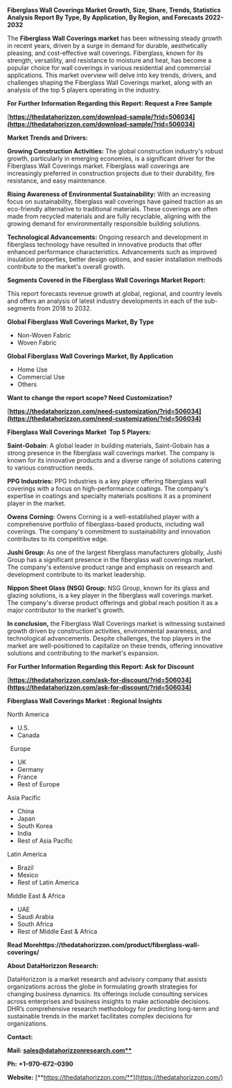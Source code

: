 ﻿**Fiberglass Wall Coverings  Market Growth, Size, Share, Trends, Statistics Analysis Report By Type, By Application, By Region, and Forecasts 2022-2032**

The **Fiberglass Wall Coverings market** has been witnessing steady growth in recent years, driven by a surge in demand for durable, aesthetically pleasing, and cost-effective wall coverings. Fiberglass, known for its strength, versatility, and resistance to moisture and heat, has become a popular choice for wall coverings in various residential and commercial applications. This market overview will delve into key trends, drivers, and challenges shaping the Fiberglass Wall Coverings market, along with an analysis of the top 5 players operating in the industry. 

**For Further Information Regarding this Report: Request a Free Sample**	

[**https://thedatahorizzon.com/download-sample/?rid=506034](https://thedatahorizzon.com/download-sample/?rid=506034)** 

**Market Trends and Drivers:**

**Growing Construction Activities:** The global construction industry's robust growth, particularly in emerging economies, is a significant driver for the Fiberglass Wall Coverings market. Fiberglass wall coverings are increasingly preferred in construction projects due to their durability, fire resistance, and easy maintenance.

**Rising Awareness of Environmental Sustainability:** With an increasing focus on sustainability, fiberglass wall coverings have gained traction as an eco-friendly alternative to traditional materials. These coverings are often made from recycled materials and are fully recyclable, aligning with the growing demand for environmentally responsible building solutions.

**Technological Advancements:** Ongoing research and development in fiberglass technology have resulted in innovative products that offer enhanced performance characteristics. Advancements such as improved insulation properties, better design options, and easier installation methods contribute to the market's overall growth.

**Segments Covered in the Fiberglass Wall Coverings Market Report:**

This report forecasts revenue growth at global, regional, and country levels and offers an analysis of latest industry developments in each of the sub-segments from 2018 to 2032.

**Global Fiberglass Wall Coverings Market, By Type**

- Non-Woven Fabric
- Woven Fabric

**Global Fiberglass Wall Coverings Market, By Application**

- Home Use
- Commercial Use
- Others

**Want to change the report scope? Need Customization?**

[**https://thedatahorizzon.com/need-customization/?rid=506034](https://thedatahorizzon.com/need-customization/?rid=506034)** 

**Fiberglass Wall Coverings Market  Top 5 Players:**

**Saint-Gobain**: A global leader in building materials, Saint-Gobain has a strong presence in the fiberglass wall coverings market. The company is known for its innovative products and a diverse range of solutions catering to various construction needs.

**PPG Industries:** PPG Industries is a key player offering fiberglass wall coverings with a focus on high-performance coatings. The company's expertise in coatings and specialty materials positions it as a prominent player in the market.

**Owens Corning:** Owens Corning is a well-established player with a comprehensive portfolio of fiberglass-based products, including wall coverings. The company's commitment to sustainability and innovation contributes to its competitive edge.

**Jushi Group:** As one of the largest fiberglass manufacturers globally, Jushi Group has a significant presence in the fiberglass wall coverings market. The company's extensive product range and emphasis on research and development contribute to its market leadership.

**Nippon Sheet Glass (NSG) Group:** NSG Group, known for its glass and glazing solutions, is a key player in the fiberglass wall coverings market. The company's diverse product offerings and global reach position it as a major contributor to the market's growth.

**In conclusion,** the Fiberglass Wall Coverings market is witnessing sustained growth driven by construction activities, environmental awareness, and technological advancements. Despite challenges, the top players in the market are well-positioned to capitalize on these trends, offering innovative solutions and contributing to the market's expansion.

**For Further Information Regarding this Report: Ask for Discount**	

[**https://thedatahorizzon.com/ask-for-discount/?rid=506034](https://thedatahorizzon.com/ask-for-discount/?rid=506034)** 

**Fiberglass Wall Coverings Market : Regional Insights**

North America

- U.S.
- Canada

` `Europe

- UK
- Germany
- France
- Rest of Europe

Asia Pacific

- China
- Japan
- South Korea
- India
- Rest of Asia Pacific

Latin America

- Brazil
- Mexico
- Rest of Latin America

Middle East & Africa

- UAE
- Saudi Arabia
- South Africa
- Rest of Middle East & Africa

**Read Morehttps://thedatahorizzon.com/product/fiberglass-wall-coverings/** 

**About DataHorizzon Research:**

DataHorizzon is a market research and advisory company that assists organizations across the globe in formulating growth strategies for changing business dynamics. Its offerings include consulting services across enterprises and business insights to make actionable decisions. DHR’s comprehensive research methodology for predicting long-term and sustainable trends in the market facilitates complex decisions for organizations.

**Contact:**

**Mail: [sales@datahorizzonresearch.com**](mailto:sales@datahorizzonresearch.com)**

**Ph:** **+1–970–672–0390**

**Website:** [**https://thedatahorizzon.com/**](https://thedatahorizzon.com/)


